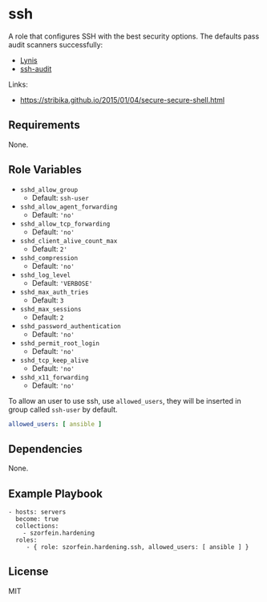 ssh
===

A role that configures SSH with the best security options. The defaults pass audit scanners successfully:
- [Lynis](https://cisofy.com/lynis/)
- [ssh-audit](https://github.com/jtesta/ssh-audit)

Links:
- https://stribika.github.io/2015/01/04/secure-secure-shell.html

Requirements
------------

None.

Role Variables
--------------

- `sshd_allow_group`
  - Default: `ssh-user`
- `sshd_allow_agent_forwarding`
  - Default: `'no'`
- `sshd_allow_tcp_forwarding`
  - Default: `'no'`
- `sshd_client_alive_count_max`
  - Default: `2'`
- `sshd_compression`
  - Default: `'no'`
- `sshd_log_level`
  - Default: `'VERBOSE'`
- `sshd_max_auth_tries`
  - Default: `3`
- `sshd_max_sessions`
  - Default: `2`
- `sshd_password_authentication`
  - Default: `'no'`
- `sshd_permit_root_login`
  - Default: `'no'`
- `sshd_tcp_keep_alive`
  - Default: `'no'`
- `sshd_x11_forwarding`
  - Default: `'no'`


To allow an user to use ssh, use `allowed_users`, they will be inserted in group called `ssh-user` by default.

```yml
allowed_users: [ ansible ]
```
Dependencies
------------

None.

Example Playbook
----------------

    - hosts: servers
      become: true
      collections:
        - szorfein.hardening
      roles:
         - { role: szorfein.hardening.ssh, allowed_users: [ ansible ] }

License
-------

MIT
